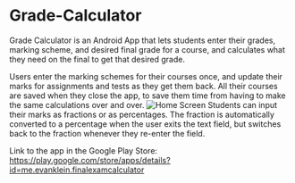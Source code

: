 # Grade-Calculator
Grade Calculator is an Android App that lets students enter their grades, marking scheme, and desired final grade for a course, and calculates what they need on the final to get that desired grade.

Users enter the marking schemes for their courses once, and update their marks for assignments and tests as they get them back. All their courses are saved when they close the app, to save them time from having to make the same calculations over and over.
![Home Screen](https://cloud.githubusercontent.com/assets/8278807/12076789/4b4a20be-b189-11e5-8325-90064cf16a67.png "Home Screen")
Students can input their marks as fractions or as percentages. The fraction is automatically converted to a percentage when the user exits the text field, but switches back to the fraction whenever they re-enter the field.

Link to the app in the Google Play Store:
https://play.google.com/store/apps/details?id=me.evanklein.finalexamcalculator
